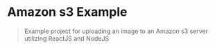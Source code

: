 # Amazon s3 Example

> Example project for uploading an image to an Amazon s3 server utilizing ReactJS and NodeJS

